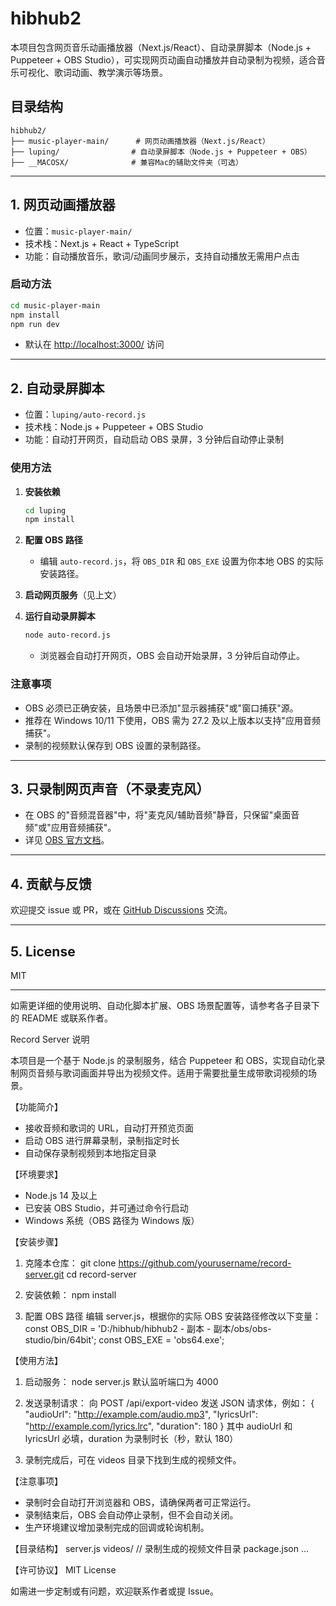 # hibhub2

本项目包含网页音乐动画播放器（Next.js/React）、自动录屏脚本（Node.js + Puppeteer + OBS Studio），可实现网页动画自动播放并自动录制为视频，适合音乐可视化、歌词动画、教学演示等场景。

## 目录结构

```
hibhub2/
├── music-player-main/      # 网页动画播放器（Next.js/React）
├── luping/                # 自动录屏脚本（Node.js + Puppeteer + OBS）
├── __MACOSX/              # 兼容Mac的辅助文件夹（可选）
```

---

## 1. 网页动画播放器

- 位置：`music-player-main/`
- 技术栈：Next.js + React + TypeScript
- 功能：自动播放音乐，歌词/动画同步展示，支持自动播放无需用户点击

### 启动方法

```bash
cd music-player-main
npm install
npm run dev
```

- 默认在 [http://localhost:3000/](http://localhost:3000/) 访问

---

## 2. 自动录屏脚本

- 位置：`luping/auto-record.js`
- 技术栈：Node.js + Puppeteer + OBS Studio
- 功能：自动打开网页，自动启动 OBS 录屏，3 分钟后自动停止录制

### 使用方法

1. **安装依赖**

   ```bash
   cd luping
   npm install
   ```

2. **配置 OBS 路径**

   - 编辑 `auto-record.js`，将 `OBS_DIR` 和 `OBS_EXE` 设置为你本地 OBS 的实际安装路径。

3. **启动网页服务**（见上文）

4. **运行自动录屏脚本**

   ```bash
   node auto-record.js
   ```

   - 浏览器会自动打开网页，OBS 会自动开始录屏，3 分钟后自动停止。

### 注意事项

- OBS 必须已正确安装，且场景中已添加"显示器捕获"或"窗口捕获"源。
- 推荐在 Windows 10/11 下使用，OBS 需为 27.2 及以上版本以支持"应用音频捕获"。
- 录制的视频默认保存到 OBS 设置的录制路径。

---

## 3. 只录制网页声音（不录麦克风）

- 在 OBS 的"音频混音器"中，将"麦克风/辅助音频"静音，只保留"桌面音频"或"应用音频捕获"。
- 详见 [OBS 官方文档](https://obsproject.com/wiki/)。

---

## 4. 贡献与反馈

欢迎提交 issue 或 PR，或在 [GitHub Discussions](https://github.com/tongyichenwangshaoran/hibhub2/discussions) 交流。

---

## 5. License

MIT

---

如需更详细的使用说明、自动化脚本扩展、OBS 场景配置等，请参考各子目录下的 README 或联系作者。 

Record Server 说明

本项目是一个基于 Node.js 的录制服务，结合 Puppeteer 和 OBS，实现自动化录制网页音频与歌词画面并导出为视频文件。适用于需要批量生成带歌词视频的场景。

【功能简介】
- 接收音频和歌词的 URL，自动打开预览页面
- 启动 OBS 进行屏幕录制，录制指定时长
- 自动保存录制视频到本地指定目录

【环境要求】
- Node.js 14 及以上
- 已安装 OBS Studio，并可通过命令行启动
- Windows 系统（OBS 路径为 Windows 版）

【安装步骤】
1. 克隆本仓库：
   git clone https://github.com/yourusername/record-server.git
   cd record-server

2. 安装依赖：
   npm install

3. 配置 OBS 路径
   编辑 server.js，根据你的实际 OBS 安装路径修改以下变量：
   const OBS_DIR = 'D:/hibhub/hibhub2 - 副本 - 副本/obs/obs-studio/bin/64bit';
   const OBS_EXE = 'obs64.exe';

【使用方法】
1. 启动服务：
   node server.js
   默认监听端口为 4000

2. 发送录制请求：
   向 POST /api/export-video 发送 JSON 请求体，例如：
   {
     "audioUrl": "http://example.com/audio.mp3",
     "lyricsUrl": "http://example.com/lyrics.lrc",
     "duration": 180
   }
   其中 audioUrl 和 lyricsUrl 必填，duration 为录制时长（秒，默认 180）

3. 录制完成后，可在 videos 目录下找到生成的视频文件。

【注意事项】
- 录制时会自动打开浏览器和 OBS，请确保两者可正常运行。
- 录制结束后，OBS 会自动停止录制，但不会自动关闭。
- 生产环境建议增加录制完成的回调或轮询机制。

【目录结构】
server.js
videos/           // 录制生成的视频文件目录
package.json
...

【许可协议】
MIT License

如需进一步定制或有问题，欢迎联系作者或提 Issue。 
